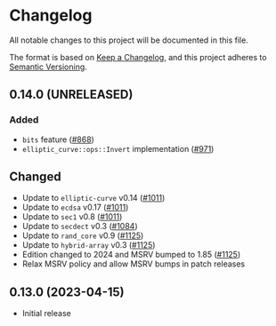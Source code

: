 # Changelog
All notable changes to this project will be documented in this file.

The format is based on [Keep a Changelog](https://keepachangelog.com/en/1.0.0/),
and this project adheres to [Semantic Versioning](https://semver.org/spec/v2.0.0.html).

## 0.14.0 (UNRELEASED)
### Added
- `bits` feature ([#868])
- `elliptic_curve::ops::Invert` implementation ([#971])

## Changed
- Update to `elliptic-curve` v0.14 ([#1011])
- Update to `ecdsa` v0.17 ([#1011])
- Update to `sec1` v0.8 ([#1011])
- Update to `secdect` v0.3 ([#1084])
- Update to `rand_core` v0.9 ([#1125])
- Update to `hybrid-array` v0.3 ([#1125])
- Edition changed to 2024 and MSRV bumped to 1.85 ([#1125])
- Relax MSRV policy and allow MSRV bumps in patch releases

[#868]: https://github.com/RustCrypto/elliptic-curves/pull/868
[#971]: https://github.com/RustCrypto/elliptic-curves/pull/971
[#1011]: https://github.com/RustCrypto/elliptic-curves/pull/1011
[#1084]: https://github.com/RustCrypto/elliptic-curves/pull/1084
[#1125]: https://github.com/RustCrypto/elliptic-curves/pull/1125

## 0.13.0 (2023-04-15)
- Initial release
